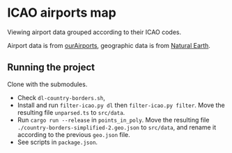 # ICAO airports map

Viewing airport data grouped according to their ICAO codes.

Airport data is from [ourAirports](http://ourairports.com/data/), geographic data is from [Natural Earth](http://www.naturalearthdata.com/).

## Running the project

Clone with the submodules.

- Check `dl-country-borders.sh`,
- Install and run `filter-icao.py dl` then `filter-icao.py filter`. Move the resulting file `unparsed.ts` to `src/data`.
- Run `cargo run --release` in `points_in_poly`. Move the resulting file `./country-borders-simplified-2.geo.json` to `src/data`, and rename it according to the previous `geo.json` file.
- See scripts in `package.json`.
